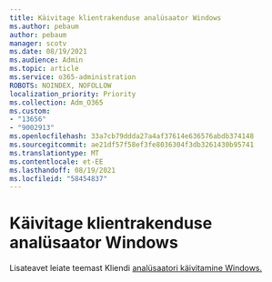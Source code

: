 ```yaml
---
title: Käivitage klientrakenduse analüsaator Windows
ms.author: pebaum
author: pebaum
manager: scotv
ms.date: 08/19/2021
ms.audience: Admin
ms.topic: article
ms.service: o365-administration
ROBOTS: NOINDEX, NOFOLLOW
localization_priority: Priority
ms.collection: Adm_O365
ms.custom:
- "13656"
- "9002913"
ms.openlocfilehash: 33a7cb79ddda27a4af37614e636576abdb374148
ms.sourcegitcommit: ae21df57f58ef3fe8036304f3db3261430b95741
ms.translationtype: MT
ms.contentlocale: et-EE
ms.lasthandoff: 08/19/2021
ms.locfileid: "58454837"
---
```

# <a name="run-the-client-analyzer-on-windows"></a>Käivitage klientrakenduse analüsaator Windows

Lisateavet leiate teemast Kliendi [analüsaatori käivitamine Windows.](https://docs.microsoft.com/microsoft-365/security/defender-endpoint/run-analyzer-windows)